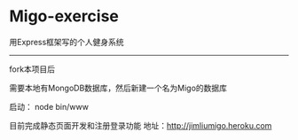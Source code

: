 # Migo-exercise
用Express框架写的个人健身系统

-----------

fork本项目后

需要本地有MongoDB数据库，然后新建一个名为Migo的数据库

启动： node bin/www

目前完成静态页面开发和注册登录功能
地址：http://jimliumigo.heroku.com
